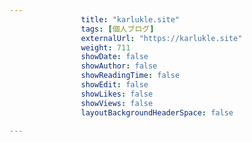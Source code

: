 ---
                title: "karlukle.site"
                tags: [個人ブログ]
                externalUrl: "https://karlukle.site"
                weight: 711
                showDate: false
                showAuthor: false
                showReadingTime: false
                showEdit: false
                showLikes: false
                showViews: false
                layoutBackgroundHeaderSpace: false
                ---

